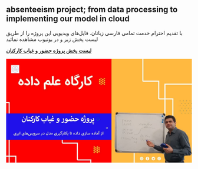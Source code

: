 ## absenteeism project; from data processing to implementing our model in cloud
با تقدیم احترام خدمت تمامی فارسی زبانان. فایل‌های ویدیویی این پروژه را از طریق لیست پخش زیر و در یوتیوب مشاهده نمائید

**[لیست پخش پروژه حضور و غیاب کارکنان](https://youtube.com/playlist?list=PLC6UZnripyEyZufmmIAZKGg4sPQNKUTlr)**

![alt text](https://github.com/fozouni/absenteeism/blob/main/photo_2023-04-11_12-47-32.jpg "پوستر کارگاه-تصویر دکتر محمد فزونی")
